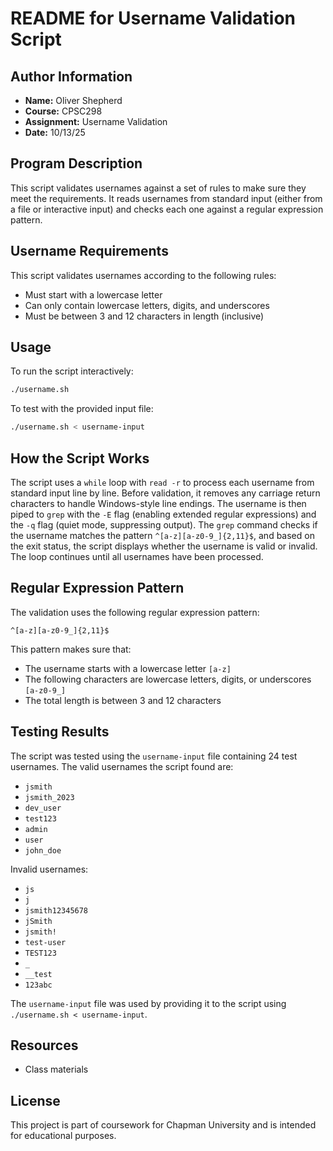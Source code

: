 # README for Username Validation Script

## Author Information
- **Name:** Oliver Shepherd
- **Course:** CPSC298
- **Assignment:** Username Validation
- **Date:** 10/13/25

## Program Description
This script validates usernames against a set of  rules to make sure they meet the requirements. It reads usernames from standard input (either from a file or interactive input) and checks each one against a regular expression pattern.

## Username Requirements
This script validates usernames according to the following rules:
- Must start with a lowercase letter
- Can only contain lowercase letters, digits, and underscores
- Must be between 3 and 12 characters in length (inclusive)

## Usage
To run the script interactively:
```bash
./username.sh
```

To test with the provided input file:
```bash
./username.sh < username-input
```

## How the Script Works
The script uses a `while` loop with `read -r` to process each username from standard input line by line. Before validation, it removes any carriage return characters to handle Windows-style line endings. The username is then piped to `grep` with the `-E` flag (enabling extended regular expressions) and the `-q` flag (quiet mode, suppressing output). The `grep` command checks if the username matches the pattern `^[a-z][a-z0-9_]{2,11}$`, and based on the exit status, the script displays whether the username is valid or invalid. The loop continues until all usernames have been processed.

## Regular Expression Pattern
The validation uses the following regular expression pattern:
```
^[a-z][a-z0-9_]{2,11}$
```
This pattern makes sure that:
- The username starts with a lowercase letter `[a-z]`
- The following characters are lowercase letters, digits, or underscores `[a-z0-9_]`
- The total length is between 3 and 12 characters

## Testing Results
The script was tested using the `username-input` file containing 24 test usernames. The valid usernames the script found are:
- `jsmith`
- `jsmith_2023`
- `dev_user`
- `test123`
- `admin`
- `user`
- `john_doe`

Invalid usernames:
- `js`
- `j`
- `jsmith12345678`
- `jSmith`
- `jsmith!`
- `test-user`
- `TEST123`
- `_`
- `__test`
- `123abc`

The `username-input` file was used by providing it to the script using `./username.sh < username-input`.

## Resources
- Class materials

## License
This project is part of coursework for Chapman University and is intended for educational purposes.
